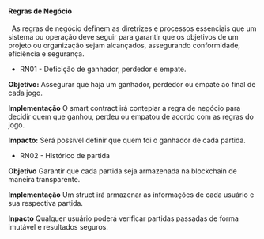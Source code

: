 #### Regras de Negócio

&ensp;As regras de negócio definem as diretrizes e processos essenciais que um sistema ou operação deve seguir para garantir que os objetivos de um projeto ou organização sejam alcançados, assegurando conformidade, eficiência e segurança. 

- RN01 - Deficição de ganhador, perdedor e empate.

**Objetivo:** Assegurar que haja um ganhador, perdedor ou empate ao final de cada jogo.

**Implementação** O smart contract irá conteplar a regra de negócio para decidir quem que ganhou, perdeu ou empatou de acordo com as regras do jogo.


**Impacto:** Será possível definir que quem foi o ganhador de cada partida.

- RN02 - Histórico de partida

**Objetivo** Garantir que cada partida seja armazenada na blockchain de maneira transparente.

**Implementação** Um struct irá armazenar as informações de cada usuário e sua respectiva partida.

**Inpacto** Qualquer usuário poderá verificar partidas passadas de forma imutável e resultados seguros.



